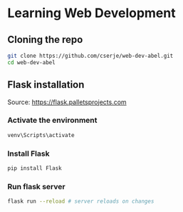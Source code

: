 
# Learning Web Development

## Cloning the repo
```bash
git clone https://github.com/cserje/web-dev-abel.git
cd web-dev-abel
```

## Flask installation
Source: https://flask.palletsprojects.com

### Activate the environment
```bash
venv\Scripts\activate
```

### Install Flask
```bash
pip install Flask
```

### Run flask server
```bash
flask run --reload # server reloads on changes
```